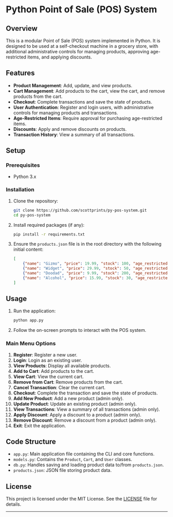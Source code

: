 # Python Point of Sale (POS) System

## Overview

This is a modular Point of Sale (POS) system implemented in Python. It is designed to be used at a self-checkout machine in a grocery store, with additional administrative controls for managing products, approving age-restricted items, and applying discounts.

## Features

- **Product Management**: Add, update, and view products.
- **Cart Management**: Add products to the cart, view the cart, and remove products from the cart.
- **Checkout**: Complete transactions and save the state of products.
- **User Authentication**: Register and login users, with administrative controls for managing products and transactions.
- **Age-Restricted Items**: Require approval for purchasing age-restricted items.
- **Discounts**: Apply and remove discounts on products.
- **Transaction History**: View a summary of all transactions.

## Setup

### Prerequisites

- Python 3.x

### Installation

1. Clone the repository:
    ```sh
    git clone https://github.com/scottprints/py-pos-system.git
    cd py-pos-system
    ```

2. Install required packages (if any):
    ```sh
    pip install -r requirements.txt
    ```

3. Ensure the `products.json` file is in the root directory with the following initial content:
    ```json
    [
        {"name": "Gizmo", "price": 19.99, "stock": 100, "age_restricted": false},
        {"name": "Widget", "price": 29.99, "stock": 50, "age_restricted": false},
        {"name": "Doodad", "price": 9.99, "stock": 200, "age_restricted": false},
        {"name": "Alcohol", "price": 15.99, "stock": 30, "age_restricted": true}
    ]
    ```

## Usage

1. Run the application:
    ```sh
    python app.py
    ```

2. Follow the on-screen prompts to interact with the POS system.

### Main Menu Options

1. **Register**: Register a new user.
2. **Login**: Login as an existing user.
3. **View Products**: Display all available products.
4. **Add to Cart**: Add products to the cart.
5. **View Cart**: View the current cart.
6. **Remove from Cart**: Remove products from the cart.
7. **Cancel Transaction**: Clear the current cart.
8. **Checkout**: Complete the transaction and save the state of products.
9. **Add New Product**: Add a new product (admin only).
10. **Update Product**: Update an existing product (admin only).
11. **View Transactions**: View a summary of all transactions (admin only).
12. **Apply Discount**: Apply a discount to a product (admin only).
13. **Remove Discount**: Remove a discount from a product (admin only).
14. **Exit**: Exit the application.

## Code Structure

- `app.py`: Main application file containing the CLI and core functions.
- `models.py`: Contains the `Product`, `Cart`, and `User` classes.
- `db.py`: Handles saving and loading product data to/from `products.json`.
- `products.json`: JSON file storing product data.

## License

This project is licensed under the MIT License. See the [LICENSE](LICENSE) file for details.

---